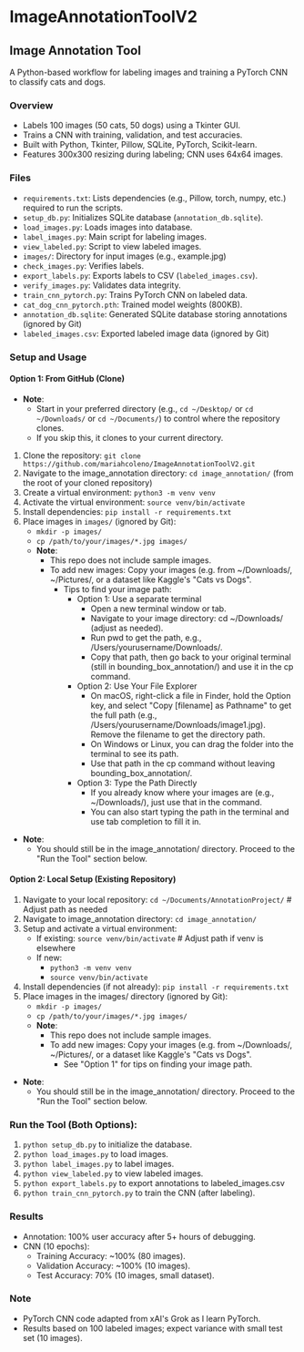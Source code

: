 # ImageAnnotationToolV2
## Image Annotation Tool
A Python-based workflow for labeling images and training a PyTorch CNN to classify cats and dogs.

### Overview
- Labels 100 images (50 cats, 50 dogs) using a Tkinter GUI.
- Trains a CNN with training, validation, and test accuracies.
- Built with Python, Tkinter, Pillow, SQLite, PyTorch, Scikit-learn.
- Features 300x300 resizing during labeling; CNN uses 64x64 images.

### Files
- `requirements.txt`: Lists dependencies (e.g., Pillow, torch, numpy, etc.) required to run the scripts.
- `setup_db.py`: Initializes SQLite database (`annotation_db.sqlite`).
- `load_images.py`: Loads images into database.
- `label_images.py`: Main script for labeling images.
- `view_labeled.py`: Script to view labeled images.
- `images/`: Directory for input images (e.g., example.jpg)
- `check_images.py`: Verifies labels.
- `export_labels.py`: Exports labels to CSV (`labeled_images.csv`).
- `verify_images.py`: Validates data integrity.
- `train_cnn_pytorch.py`: Trains PyTorch CNN on labeled data.
- `cat_dog_cnn_pytorch.pth`: Trained model weights (800KB).
- `annotation_db.sqlite`: Generated SQLite database storing annotations (ignored by Git)
- `labeled_images.csv`: Exported labeled image data (ignored by Git)

### Setup and Usage
#### Option 1: From GitHub (Clone)
- **Note**: 
  - Start in your preferred directory (e.g., `cd ~/Desktop/` or `cd ~/Downloads/` or `cd ~/Documents/`) to control where the repository clones. 
  - If you skip this, it clones to your current directory.
1. Clone the repository: `git clone https://github.com/mariahcoleno/ImageAnnotationToolV2.git`
2. Navigate to the image_annotation directory: `cd image_annotation/` (from the root of your cloned repository)
3. Create a virtual environment: `python3 -m venv venv`
4. Activate the virtual environment: `source venv/bin/activate`
5. Install dependencies: `pip install -r requirements.txt`
6. Place images in `images/` (ignored by Git):
   - `mkdir -p images/`
   - `cp /path/to/your/images/*.jpg images/`
   - **Note**: 
     - This repo does not include sample images.
     - To add new images: Copy your images (e.g. from ~/Downloads/, ~/Pictures/, or a dataset like Kaggle's "Cats vs Dogs".
       - Tips to find your image path:  
         - Option 1: Use a separate terminal
           - Open a new terminal window or tab.
           - Navigate to your image directory: cd ~/Downloads/ (adjust as needed).
           - Run pwd to get the path, e.g., /Users/yourusername/Downloads/.
           - Copy that path, then go back to your original terminal (still in bounding_box_annotation/) and use it in the cp command.
         - Option 2: Use Your File Explorer
           - On macOS, right-click a file in Finder, hold the Option key, and select "Copy [filename] as Pathname" to get the full path (e.g., /Users/yourusername/Downloads/image1.jpg). Remove the filename to get the directory path.
           - On Windows or Linux, you can drag the folder into the terminal to see its path.
           - Use that path in the cp command without leaving bounding_box_annotation/.
         - Option 3: Type the Path Directly
           - If you already know where your images are (e.g., ~/Downloads/), just use that in the command.
           - You can also start typing the path in the terminal and use tab completion to fill it in.
- **Note**:
  - You should still be in the image_annotation/ directory. Proceed to the "Run the Tool" section below. 

#### Option 2: Local Setup (Existing Repository)
1. Navigate to your local repository: `cd ~/Documents/AnnotationProject/` # Adjust path as needed
2. Navigate to image_annotation directory: `cd image_annotation/`
3. Setup and activate a virtual environment:
   - If existing: `source venv/bin/activate` # Adjust path if venv is elsewhere
   - If new:
     - `python3 -m venv venv`
     - `source venv/bin/activate`
4. Install dependencies (if not already): `pip install -r requirements.txt`
5. Place images in the images/ directory (ignored by Git): 
   - `mkdir -p images/`
   - `cp /path/to/your/images/*.jpg images/`
   - **Note**:
     - This repo does not include sample images.
     - To add new images: Copy your images (e.g. from ~/Downloads/, ~/Pictures/, or a dataset like Kaggle's "Cats vs Dogs".
       - See "Option 1" for tips on finding your image path.
- **Note**:
  - You should still be in the image_annotation/ directory. Proceed to the "Run the Tool" section below. 

### Run the Tool (Both Options):
1. `python setup_db.py` to initialize the database.
2. `python load_images.py` to load images.
3. `python label_images.py` to label images.
4. `python view_labeled.py` to view labeled images.
5. `python export_labels.py` to export annotations to labeled_images.csv
6. `python train_cnn_pytorch.py` to train the CNN (after labeling).

### Results
- Annotation: 100% user accuracy after 5+ hours of debugging.
- CNN (10 epochs):
  - Training Accuracy: ~100% (80 images).
  - Validation Accuracy: ~100% (10 images).
  - Test Accuracy: 70% (10 images, small dataset).

### Note
- PyTorch CNN code adapted from xAI's Grok as I learn PyTorch.
- Results based on 100 labeled images; expect variance with small test set (10 images).
